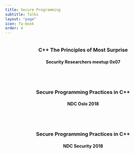 ```yaml
---
title: Secure Programming
subtitle: Talks
layout: "page"
icon: fa-book
order: 4
---
```


<div class="row">
    <div class="4u 12u$(mobile)">
      <div class="item">
        <a href="/2019/02/25/cpp_the_principles_of_most_surprise.html" class="image fit"><img src="{{ 'assets/images/turtle-3995554_640.jpg' | relative_url }}" alt="" /></a>
        <header>
          <h3>C++ The Principles of Most Surprise</h3>
          <h4>Security Researchers meetup 0x07</h4>
        </header>
      </div>
    </div>
    <div class="4u 12u$(mobile)">
      <div class="item">
        <a href="/2018/06/14/secure_programming_practices.html" class="image fit"><img src="{{ 'assets/images/street-art-2410400_640.jpg' | relative_url }}" alt="" /></a>
        <header>
          <h3>Secure Programming Practices in C++</h3>
          <h4>NDC Oslo 2018</h4>
        </header>
      </div>
    </div>
    <div class="4u 12u$(mobile)">
      <div class="item">
        <a href="/2018/01/24/secure_programming_cpp.html" class="image fit"><img src="{{ 'assets/images/graffiti-2848610_640.jpg' | relative_url }}" alt="" /></a>
        <header>
          <h3>Secure Programming Practices in C++</h3>
          <h4>NDC Security 2018</h4>
        </header>
      </div>
    </div>
</div>